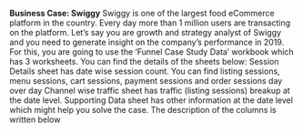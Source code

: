 **Business Case: Swiggy**
Swiggy is one of the largest food eCommerce platform in the country. Every day more than 1 million users are transacting on the platform. Let’s say you are growth and strategy analyst of
Swiggy and you need to generate insight on the company’s performance in 2019. For this, you are going to use the ‘Funnel Case Study Data’ workbook which has 3 worksheets. You can
find the details of the sheets below:
Session Details sheet has date wise session count. You can find
listing sessions, menu sessions, cart sessions, payment sessions
and order sessions day over day
Channel wise traffic sheet has traffic (listing sessions) breakup
at the date level.
Supporting Data sheet has other information at the date level
which might help you solve the case. The description of the
columns is written below


